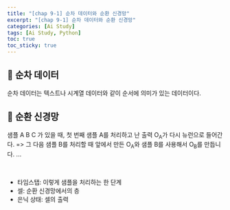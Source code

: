 ```yaml
---
title: "[chap 9-1] 순차 데이터와 순환 신경망"
excerpt: "[chap 9-1] 순차 데이터와 순환 신경망"
categories: [Ai Study]
tags: [Ai Study, Python]
toc: true
toc_sticky: true
---
```


## 🔮 순차 데이터

순차 데이터는 텍스트나 시계열 데이터와 같이 순서에 의미가 있는 데이터이다.

## 🔮 순환 신경망

샘플 A B C 가 있을 때, 첫 번째 샘플 A를 처리하고 난 출력 O<sub>A</sub>가 다시 뉴런으로 들어간다. => 그 다음 샘플 B를 처리할 때 앞에서 만든 O<sub>A</sub>와 샘플 B를 사용해서 O<sub>B</sub>를 만듭니다. ...

<br>

- 타임스탭: 이렇게 샘플을 처리하는 한 단계
- 셀: 순환 신경망에서의 층
- 은닉 상태: 셀의 출력
